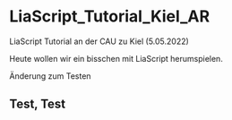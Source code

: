 # LiaScript_Tutorial_Kiel_AR

LiaScript Tutorial an der CAU zu Kiel (5.05.2022)

Heute wollen wir ein bisschen mit LiaScript herumspielen.

Änderung zum Testen

## Test, Test
